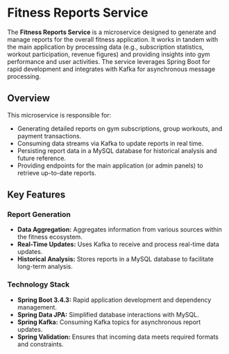 # Fitness Reports Service

The **Fitness Reports Service** is a microservice designed to generate and manage reports for the overall fitness application. It works in tandem with the main application by processing data (e.g., subscription statistics, workout participation, revenue figures) and providing insights into gym performance and user activities. The service leverages Spring Boot for rapid development and integrates with Kafka for asynchronous message processing.

## Overview

This microservice is responsible for:
- Generating detailed reports on gym subscriptions, group workouts, and payment transactions.
- Consuming data streams via Kafka to update reports in real time.
- Persisting report data in a MySQL database for historical analysis and future reference.
- Providing endpoints for the main application (or admin panels) to retrieve up-to-date reports.

## Key Features

### Report Generation
- **Data Aggregation:** Aggregates information from various sources within the fitness ecosystem.
- **Real-Time Updates:** Uses Kafka to receive and process real-time data updates.
- **Historical Analysis:** Stores reports in a MySQL database to facilitate long-term analysis.

### Technology Stack
- **Spring Boot 3.4.3:** Rapid application development and dependency management.
- **Spring Data JPA:** Simplified database interactions with MySQL.
- **Spring Kafka:** Consuming Kafka topics for asynchronous report updates.
- **Spring Validation:** Ensures that incoming data meets required formats and constraints.
